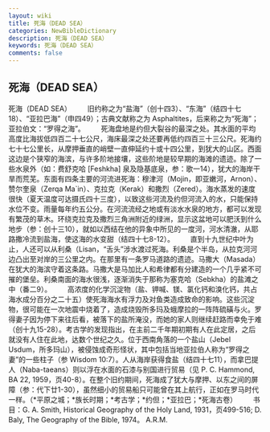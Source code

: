 ```yaml
---
layout: wiki
title: 死海（DEAD SEA）
categories: NewBibleDictionary
description: 死海（DEAD SEA）
keywords: 死海（DEAD SEA）
comments: false
---
```


## 死海（DEAD SEA）



死海（DEAD SEA）
　　旧约称之为“盐海”（创十四3）、“东海”（结四十七18）、“亚拉巴海”（申四49）；古典文献称之为 Asphaltites，后来称之为“死海”；亚拉伯文：“罗得之海”。
　　死海盘地是约但大裂谷的最深之处。其水面的平均高度比海拔低四百二十七公尺，海床最深之处还要再低约四百三十三公尺。死海约七十七公里长，从摩押垂直的峭壁一直伸延约十或十四公里，到犹大的山区。西面这边是个狭窄的海滨，与许多阶地接壤，这些阶地是较早期的海滩的遗迹。除了一些水泉外（如：费舒克哈 [Feshkha] 泉及隐基底泉，参：歌一14），犹大的海岸干旱而荒芜。东面有四条主要的河流进死海：穆津河（Mojin，即亚嫩河，Arnon）、赞尔奎泉（Zerqa
Ma`in）、克拉克（Kerak）和撒烈（Zered）。海水蒸发的速度很快（夏天温度可达摄氏四十三度），以致这些河流及约但河流入的水，只能保持水位不变。雨量每年约五公分。在河流流经之地或有淡水水泉的地方，都可以发现有繁茂的草木。环绕克拉克及撒烈三角洲附近的绿洲，显示这盆地可以肥沃到什么地步（参：创十三10），就如以西结在他的异象中所见的一度河，河水清澈，从耶路撒冷流到盐海，使这海的水变甜（结四十七8-12）。
　　直到十九世纪中叶为止，人还可以从利桑（Lisan，“舌头”涉水渡过死海。利桑是个半岛，从拉克河河边凸出至对岸的三公里之内。在那里有一条罗马道路的遗迹。马撒大（Masada）在犹大的海滨守着这条路。马撒大是马加比人和希律都有分建造的一个几乎紧不可摧的堡垒。利桑南面的海水很浅，逐渐消失于那称为塞克哈（Sebkha）的盐滩之中（番二9）。
　　高浓度的化学沉淀物（盐、钾喊、镁、氯化钙和溴化钙，共占海水成分百分之二十五）使死海海水有浮力及对鱼类造成致命的影响。这些沉淀物，很可能在一次地震中烧着了，造成烧毁所多玛及蛾摩拉的一阵阵硫磺与火。罗得妻子因为停下来往后看，被落下的盐所淹没，而她的家人则继续赶路而幸免于难（创十九15-28）。考古学的发现指出，在主前二千年期初期有人在此定居，之后就没有人住在此地，达数个世纪之久。位于西南角落的一个盐山（Jebel Usdum，所多玛山），被侵蚀成奇形怪状，其中包括当地亚拉伯人称为“罗得之妻”的一些柱子（参 Wisdom 10:7）。人从海岸获得食盐（结四十七11），而拿巴提人（Naba-taeans）则以浮在水面的石漆与别国进行贸易（见 P. C. Hammond, BA 22, 1959，页40-8）。在整个旧约期间，死海成了犹大与摩押、以东之间的屏障（参：代下廿1-30），虽然细小的贸易船只可能曾在其上航行，正如在罗马时代一样。（*平原之城；*族长时期；*考古学；*约但；*亚拉巴；*死海古卷）
　　书目：G. A. Smith, Historical Geography of the Holy Land,
1931，页499-516; D. Baly, The Geography
of the Bible, 1974。
A.R.M.




